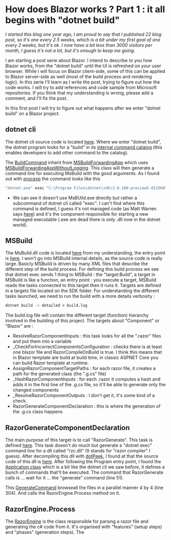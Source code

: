 # How does Blazor works ? Part 1 : it all begins with "dotnet build"
_I started this blog one year ago, I am proud to say that I published 22 blog post, so it's one every 2.5 weeks, which is a bit under my first goal of one every 2 weeks, but it's ok. I now have a bit less than 3000 visitors per month, I guess it's not a lot, but it's enough to keep me going._

I am starting a post serie about Blazor. I intend to describe to you how Blazor works, from the "dotnet build" until the UI is refreshed on your user browser. While I will focus on Blazor client-side, some of this can be applied to Blazor server-side as well (most of the build process and rendering logic). In this serie I'll learn as I write the post, trying to figure out how the code works. I will try to add references and code sample from Microsoft repositories. If you think that my understanding is wrong, please add a comment, and I'll fix the post.

In this first post I will try to figure out what happens after we enter "dotnet build" on a Blazor project.

## dotnet cli
The dotnet cli source code is located [here](https://github.com/dotnet/cli/blob/master/src/dotnet/Program.cs). Where we enter "dotnet build", the dotnet program looks for a "build" in its [internal command catalog](https://github.com/dotnet/cli/blob/master/src/dotnet/BuiltInCommandsCatalog.cs) (this enables developers to add other command to the catalog).

The [BuildCommand](https://github.com/dotnet/cli/tree/master/src/dotnet/commands/dotnet-build) inherit from [MSBuildForwardingApp](https://github.com/dotnet/cli/blob/master/src/dotnet/commands/dotnet-msbuild/MSBuildForwardingApp.cs) which uses [MSBuildForwardingAppWithoutLogging](https://github.com/dotnet/cli/blob/95c6eff6daa1a69f29c42b2d405400ad44bdec91/src/Microsoft.DotNet.Cli.Utils/MSBuildForwardingAppWithoutLogging.cs). This class will then generate a command line for executing MsBuild with the good arguments. As I found out with [procexp](https://docs.microsoft.com/en-us/sysinternals/downloads/process-explorer) the command looks like this

```bash
"dotnet.exe" exec "C:\Program Files\dotnet\sdk\3.0.100-preview5-011568\MSBuild.dll" -maxcpucount -verbosity:m -restore -consoleloggerparameters:Summary -target:Build "-distributedlogger:Microsoft.DotNet.Tools.MSBuild.MSBuildLogger,C:\Program Files\dotnet\sdk\3.0.100-preview5-011568\dotnet.dll*Microsoft.DotNet.Tools.MSBuild.MSBuildForwardingLogger,C:\Program Files\dotnet\sdk\3.0.100-preview5-011568\dotnet.dll"
```
- We can see it doesn't use MsBUild.exe directly but rather a subcommand of dotnet cli called "exec". I can't find where this command is defined, I guess it's not managed code (as Matt Warren says [here](https://mattwarren.org/2016/07/04/How-the-dotnet-CLI-tooling-runs-your-code/)) and it's the component responsible for starting a new managed executable (.exe are dead there is only .dll now in the dotnet world).

## MSBuild

The MsBuild.dll code is located [here](https://github.com/Microsoft/msbuild.git) from my understanding, the entry point is [here](https://github.com/microsoft/msbuild/blob/4f3c6ed7fbb44681413e39c1aa7044ac82bef166/src/MSBuild/XMake.cs). I won't go into MSBuild internal details, as the source code is really large. Basicly MSBuild is driven by many XML files that describe the different step of the build process. For defining this build process we see that dotnet exec sends 1 thing to MSBuild : the "target:Build", a target in MSBuild is like a function, an entry point : you execute a target, MSBuild reads the tasks connected to this target then it runs it. Targets are defined in a targets file located on the SDK folder. For understanding the different tasks launched, we need to run the build with a more details verbosity :

```cmd
dotnet build -v detailed > build.log
```

The build.log file will contain the different target (function) hierarchy involved in the building of this project. The targets about "Component" or "Blazor" are :
- ResolveRazorComponentInputs : this task looks for all the ".razor" files and put them into a variable
- _CheckForIncorrectComponentsConfiguration : checks there is at least one blazor file and RazorCompileOnBuild is true. I think this means that in Blazor template are build at build time, in classic ASPNET Core you can build Razor template at runtime.
- AssignRazorComponentTargetPaths : for each razor file, it creates a path for the generated class (the ".g.cs" file)
- _HashRazorComponentInputs : for each .razor it computes a hash and adds it in the first line of the .g.cs file, so it'll be able to generate only the changed components
- _ResolveRazorComponentOutputs : I don't get it, it's some kind of a check.
- RazorGenerateComponentDeclaration : this is where the generation of the .g.cs class happens

## RazorGenerateComponentDeclaration
The main purpose of this target is to call "RazorGenerate". This task is defined [here](https://github.com/aspnet/AspNetCore-Tooling/blob/master/src/Razor/src/Microsoft.NET.Sdk.Razor/RazorGenerate.cs). This task doesn't do much but generate a "dotnet exec" command line for a dll called "rzc.dll" (It stands for "razor compiler" I guess). After decompiling this dll with  [dotPeek](), I found at that the source code of this dll is [here](https://github.com/aspnet/AspNetCore-Tooling/blob/master/src/Razor/src/Microsoft.AspNetCore.Razor.Tools/). After following the Program entry point, I found the [Application class](https://github.com/aspnet/AspNetCore-Tooling/blob/master/src/Razor/src/Microsoft.AspNetCore.Razor.Tools/Application.cs) which is a bit like the dotnet cli we saw before, it defines a bunch of commands that'll be executed. The command that RazorGenerate calls is ... wait for it ... the "generate" command  (line 51).

This [GenerateCommand](https://github.com/aspnet/AspNetCore-Tooling/blob/master/src/Razor/src/Microsoft.AspNetCore.Razor.Tools/GenerateCommand.cs) browseall the files in a parallel manner 4 by 4 (line 304). And calls the RazorEngine.Process method on it.

## RazorEngine.Process
The [RazorEngine](https://github.com/aspnet/AspNetCore-Tooling/blob/master/src/Razor/src/Microsoft.AspNetCore.Razor.Language/RazorEngine.cs) is the class responsible for parsing a razor file and generating the c# code from it. It's organised with "features" (setup steps) and "phases" (generation steps). The